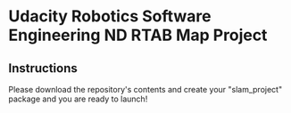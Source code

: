 # Udacity Robotics Software Engineering ND RTAB Map Project

## Instructions

Please download the repository's contents and create your "slam_project" package and you are ready to launch!



